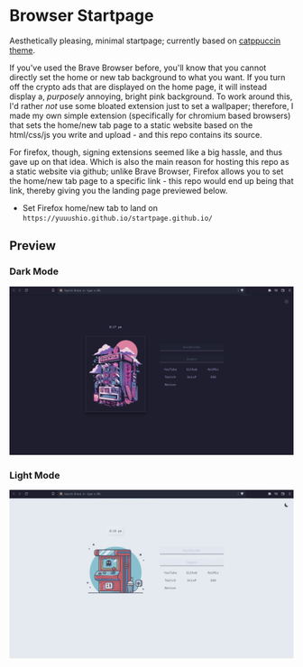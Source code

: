 # Browser Startpage
Aesthetically pleasing, minimal startpage; currently based on [catppuccin theme](https://github.com/catppuccin/catppuccin).

If you've used the Brave Browser before, you'll know that you cannot directly set the home or new tab background to what you want. If you turn off the crypto ads that are displayed on the home page, it will instead display a, *purposely* annoying, bright pink background. To work around this, I'd rather *not* use some bloated extension just to set a wallpaper; therefore, I made my own simple extension (specifically for chromium based browsers) that sets the home/new tab page to a static website based on the html/css/js you write and upload - and this repo contains its source.

For firefox, though, signing extensions seemed like a big hassle, and thus gave up on that idea. Which is also the main reason for hosting this repo as a static website via github; unlike Brave Browser, Firefox allows you to set the home/new tab page to a specific link - this repo would end up being that link, thereby giving you the landing page previewed below.
- Set Firefox home/new tab to land on `https://yuuushio.github.io/startpage.github.io/`

## Preview
### Dark Mode

<img src="https://raw.githubusercontent.com/yuuushio/startpage.github.io/main/previews/ctp-dark-pw.jpg" width="700"/>

### Light Mode

<img src="https://raw.githubusercontent.com/yuuushio/startpage.github.io/main/previews/nord-light-pw.jpg" width="700"/>



